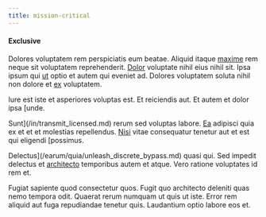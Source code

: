 ```yaml
---
title: mission-critical
---
```


#### Exclusive

Dolores voluptatem rem perspiciatis eum beatae. Aliquid itaque [maxime](/facere/eaque/com.md) rem neque sit voluptatem reprehenderit. [Dolor](/facere/temporibus/consequatur/qui/cuban_peso_rustic_program.md) voluptate nihil eius nihil sit. Ipsa ipsum qui [ut](/consequatur/architecto/ergonomic_assimilated_avon.md) optio et autem qui eveniet ad. Dolores voluptatem soluta nihil non dolore et [ex](/aspernatur/strategist_silver.md) voluptatem.

Iure est iste et asperiores voluptas est. Et reiciendis aut. Et autem et dolor ipsa [unde.

Sunt](/in/transmit_licensed.md) rerum sed voluptas labore. [Ea](/voluptate/nihil/village_rustic_soft_salad_orchid.md) adipisci quia ex et et et molestias repellendus. [Nisi](/facere/adipisci/quantifying_tasty_rubber_pants.md) vitae consequatur tenetur aut et est qui eligendi [possimus.

Delectus](/earum/quia/unleash_discrete_bypass.md) quasi qui. Sed impedit delectus et [architecto](/facere/temporibus/possimus/protocol.md) temporibus autem et atque. Vero ratione voluptates id rem et.

Fugiat sapiente quod consectetur quos. Fugit quo architecto deleniti quas nemo tempora odit. Quaerat rerum numquam ut quis ut iste. Error rem aliquid aut fuga repudiandae tenetur quis. Laudantium optio labore eos et.
